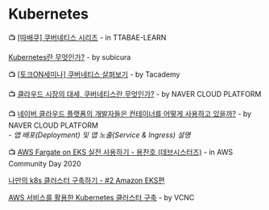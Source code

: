 # Kubernetes

📺 [\[따배쿠\] 쿠버네티스 시리즈](https://www.youtube.com/watch?v=6n5obRKsCRQ\&list=PLApuRlvrZKohaBHvXAOhUD-RxD0uQ3z0c) - in TTABAE-LEARN

[Kubernetes란 무엇인가?](https://subicura.com/2019/05/19/kubernetes-basic-1.html?fbclid=IwAR3zlIx01rd-KiECfE56iDiIMDWZNzTDJi56w8oB4faG8yBel6ZynZUv-9Q#%EC%BF%A0%EB%B2%84%EB%84%A4%ED%8B%B0%EC%8A%A4%EC%9D%98-%EA%B3%BC%EA%B1%B0-%ED%98%84%EC%9E%AC-%EB%AF%B8%EB%9E%98) - by subicura

📺 [\[토크ON세미나\] 쿠버네티스 살펴보기](https://www.youtube.com/watch?v=WxzWXqTNdlw\&list=PL9mhQYIlKEhdTu31zyb\_QelQMaqFGgASA) - by Tacademy

📺 [클라우드 시장의 대세, 쿠버네티스란 무엇인가?](https://www.youtube.com/watch?v=JNc11rxLtmE) - by NAVER CLOUD PLATFORM

📺 [네이버 클라우드 플랫폼의 개발자들은 컨테이너를 어떻게 사용하고 있을까?](https://www.youtube.com/watch?v=-WWpJ1ZLQkw\&t=720) - by NAVER CLOUD PLATFORM\
&#x20; \-  _앱 배포(Deployment) 및 앱 노출(Service & Ingress) 설명_

📺 [AWS Fargate on EKS 실전 사용하기 - 용찬호 (데브시스터즈)](https://www.youtube.com/watch?v=N0uLK5syctU) - in AWS Community Day 2020

[나만의 k8s 클러스터 구축하기 - #2 Amazon EKS편](https://coffeewhale.com/kubernetes/cluster/eks/2020/09/03/k8s-eks/)

[AWS 서비스를 활용한 Kubernetes 클러스터 구축](http://engineering.vcnc.co.kr/2019/03/kubernetes-on-aws/) - by VCNC
